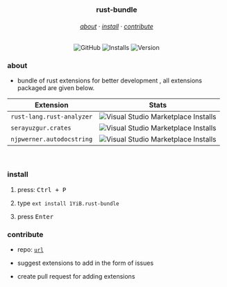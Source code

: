 <h3 align="center">
    rust-bundle
</h3>
<h6 align="center">
    <a href="#about">about</a>
    ·
    <a href="#install">install</a>
    ·
    <a href="#dev">contribute</a>
</h6>
<div align="center">

![GitHub](https://img.shields.io/github/license/1yib/vsc-bundle?color=A3BE8C&style=flat-square)
![Installs](https://vsmarketplacebadges.dev/installs-short/1YIB.rust-bundle.svg?&logo=visualstudiocode&color=A3BE8C)
![Version](https://vsmarketplacebadges.dev/version-short/1YiB.rust-bundle.svg?&logo=visualstudiocode&color=A3BE8C&label=version)

</div>


### about


- bundle of rust extensions for better development , all extensions packaged are given below.


| Extension | Stats |
|---|---|
| `rust-lang.rust-analyzer` | ![Visual Studio Marketplace Installs](https://vsmarketplacebadges.dev/installs-short/rust-lang.rust-analyzer.svg?&logo=visualstudiocode&color=A3BE8C) |
| `serayuzgur.crates` | ![Visual Studio Marketplace Installs](https://vsmarketplacebadges.dev/installs-short/serayuzgur.crates.svg?&logo=visualstudiocode&color=A3BE8C) |
| `njpwerner.autodocstring` | ![Visual Studio Marketplace Installs](https://vsmarketplacebadges.dev/installs-short/njpwerner.autodocstring.svg?&logo=visualstudiocode&color=A3BE8C) |


<br />


### install

1. press: <kbd>Ctrl + P</kbd>

2. type `ext install 1YiB.rust-bundle`

3. press <kbd>Enter</kbd>

### contribute

- repo: [`url`](https://github.com/1YiB/vsc-bundle/tree/main/rust)
- suggest extensions to add in the form of issues

- create pull request for adding extensions
